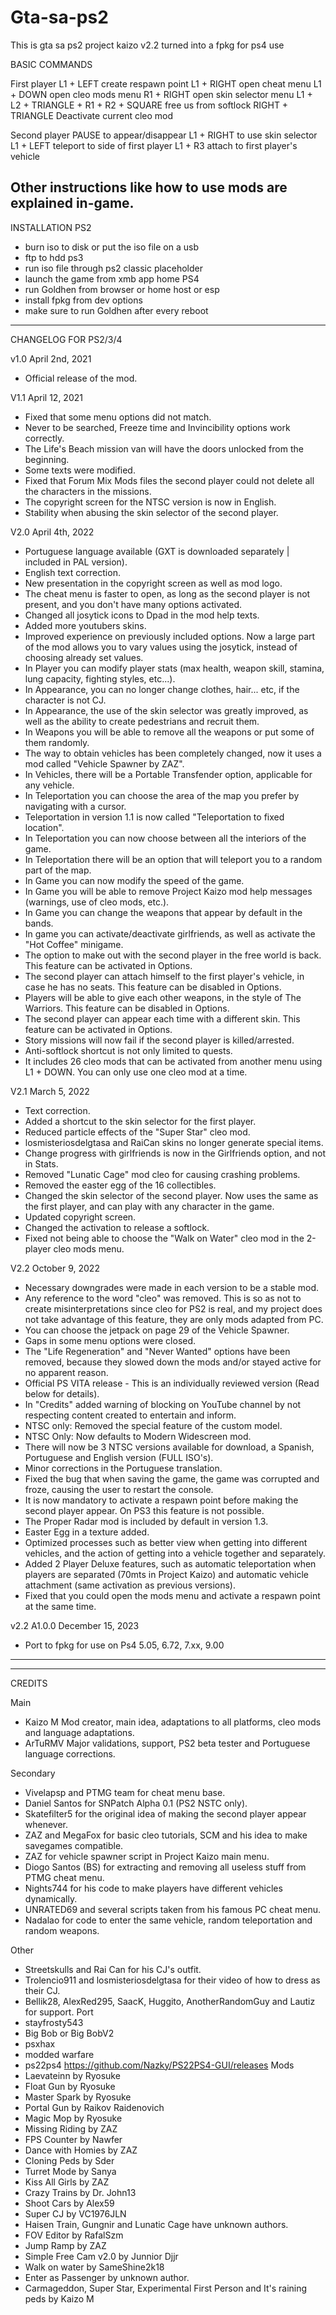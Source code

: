 # Gta-sa-ps2
This is gta sa ps2 project kaizo v2.2 turned into a fpkg for ps4 use 

BASIC COMMANDS

First player
	L1 + LEFT create respawn point
	L1 + RIGHT open cheat menu
	L1 + DOWN open cleo mods menu
	R1 + RIGHT open skin selector menu
	L1 + L2 + TRIANGLE + R1 + R2 + SQUARE free us from softlock 
	RIGHT + TRIANGLE Deactivate current cleo mod

Second player
	PAUSE to appear/disappear
	L1 + RIGHT to use skin selector
	L1 + LEFT teleport to side of first player
	L1 + R3 attach to first player's vehicle

Other instructions like how to use mods are explained in-game.
--------------------------------------------------

INSTALLATION
PS2
- burn iso to disk or put the iso file on a usb 
- ftp to hdd
ps3 
- run iso file through ps2 classic placeholder
- launch the game from xmb app home 
PS4
- run Goldhen from browser or home host or esp 
- install fpkg from dev options 
- make sure to run Goldhen after every reboot 


--------------------------------------------------
CHANGELOG FOR PS2/3/4

v1.0
April 2nd, 2021
- Official release of the mod.

V1.1
April 12, 2021
- Fixed that some menu options did not match.
- Never to be searched, Freeze time and Invincibility options work correctly. 
- The Life's Beach mission van will have the doors unlocked from the beginning.
- Some texts were modified.
- Fixed that Forum Mix Mods files the second player could not delete all the characters in the missions.
- The copyright screen for the NTSC version is now in English.
- Stability when abusing the skin selector of the second player.


V2.0
April 4th, 2022
- Portuguese language available (GXT is downloaded separately | included in PAL version).
- English text correction.
- New presentation in the copyright screen as well as mod logo.
- The cheat menu is faster to open, as long as the second player is not present, and you don't have many options activated.
- Changed all josytick icons to Dpad in the mod help texts. 
- Added more youtubers skins.
- Improved experience on previously included options. Now a large part of the mod allows you to vary values using the josytick, instead of choosing already set values.
- In Player you can modify player stats (max health, weapon skill, stamina, lung capacity, fighting styles, etc...).
- In Appearance, you can no longer change clothes, hair... etc, if the character is not CJ. 
- In Appearance, the use of the skin selector was greatly improved, as well as the ability to create pedestrians and recruit them.
- In Weapons you will be able to remove all the weapons or put some of them randomly.
- The way to obtain vehicles has been completely changed, now it uses a mod called "Vehicle Spawner by ZAZ".
- In Vehicles, there will be a Portable Transfender option, applicable for any vehicle. 
- In Teleportation you can choose the area of the map you prefer by navigating with a cursor. 
- Teleportation in version 1.1 is now called "Teleportation to fixed location".
- In Teleportation you can now choose between all the interiors of the game.
- In Teleportation there will be an option that will teleport you to a random part of the map. 
- In Game you can now modify the speed of the game.
- In Game you will be able to remove Project Kaizo mod help messages (warnings, use of cleo mods, etc.).
- In Game you can change the weapons that appear by default in the bands.
- In game you can activate/deactivate girlfriends, as well as activate the "Hot Coffee" minigame.
- The option to make out with the second player in the free world is back. This feature can be activated in Options. 
- The second player can attach himself to the first player's vehicle, in case he has no seats. This feature can be disabled in Options.
- Players will be able to give each other weapons, in the style of The Warriors. This feature can be disabled in Options.
- The second player can appear each time with a different skin. This feature can be activated in Options.
- Story missions will now fail if the second player is killed/arrested.
- Anti-softlock shortcut is not only limited to quests. 
- It includes 26 cleo mods that can be activated from another menu using L1 + DOWN. You can only use one cleo mod at a time.

V2.1
March 5, 2022
- Text correction.
- Added a shortcut to the skin selector for the first player.
- Reduced particle effects of the "Super Star" cleo mod.
- losmisteriosdelgtasa and RaiCan skins no longer generate special items. 
- Change progress with girlfriends is now in the Girlfriends option, and not in Stats.
- Removed "Lunatic Cage" mod cleo for causing crashing problems.
- Removed the easter egg of the 16 collectibles.
- Changed the skin selector of the second player. Now uses the same as the first player, and can play with any character in the game.
- Updated copyright screen. 
- Changed the activation to release a softlock.
- Fixed not being able to choose the "Walk on Water" cleo mod in the 2-player cleo mods menu. 

V2.2 
October 9, 2022
- Necessary downgrades were made in each version to be a stable mod.
- Any reference to the word "cleo" was removed. This is so as not to create misinterpretations since cleo for PS2 is real, and my project does not take advantage of this feature, they are only mods adapted from PC.
- You can choose the jetpack on page 29 of the Vehicle Spawner.
- Gaps in some menu options were closed.
- The "Life Regeneration" and "Never Wanted" options have been removed, because they slowed down the mods and/or stayed active for no apparent reason.
- Official PS VITA release - This is an individually reviewed version (Read below for details).
- In "Credits" added warning of blocking on YouTube channel by not respecting content created to entertain and inform. 
- NTSC only: Removed the special feature of the custom model.
- NTSC Only: Now defaults to Modern Widescreen mod.
- There will now be 3 NTSC versions available for download, a Spanish, Portuguese and English version (FULL ISO's).
- Minor corrections in the Portuguese translation. 
- Fixed the bug that when saving the game, the game was corrupted and froze, causing the user to restart the console.
- It is now mandatory to activate a respawn point before making the second player appear. On PS3 this feature is not possible.
- The Proper Radar mod is included by default in version 1.3.
- Easter Egg in a texture added.
- Optimized processes such as better view when getting into different vehicles, and the action of getting into a vehicle together and separately.
- Added 2 Player Deluxe features, such as automatic teleportation when players are separated (70mts in Project Kaizo) and automatic vehicle attachment (same activation as previous versions).
- Fixed that you could open the mods menu and activate a respawn point at the same time.

v2.2 A1.0.0
December 15, 2023
- Port to fpkg for use on Ps4 5.05, 6.72, 7.xx, 9.00 
--------------------------------------------------

----------------------------------------------
CREDITS

Main
- Kaizo M Mod creator, main idea, adaptations to all platforms, cleo mods and language adaptations.
- ArTuRMV Major validations, support, PS2 beta tester and Portuguese language corrections.

Secondary
- Vivelapsp and PTMG team for cheat menu base.
- Daniel Santos for SNPatch Alpha 0.1 (PS2 NSTC only).
- Skatefilter5 for the original idea of making the second player appear whenever. 
- ZAZ and MegaFox for basic cleo tutorials, SCM and his idea to make savegames compatible.
- ZAZ for vehicle spawner script in Project Kaizo main menu.
- Diogo Santos (BS) for extracting and removing all useless stuff from PTMG cheat menu.
- Nights744 for his code to make players have different vehicles dynamically.
- UNRATED69 and several scripts taken from his famous PC cheat menu.
- Nadalao for code to enter the same vehicle, random teleportation and random weapons. 

Other
- Streetskulls and Rai Can for his CJ's outfit.
- Trolencio911 and losmisteriosdelgtasa for their video of how to dress as their CJ.
- Bellik28, AlexRed295, SaacK, Huggito, AnotherRandomGuy and Lautiz for support.
Port
- stayfrosty543
- Big Bob or Big BobV2
- psxhax 
- modded warfare 
- ps22ps4 https://github.com/Nazky/PS22PS4-GUI/releases
Mods
- Laevateinn by Ryosuke
- Float Gun by Ryosuke
- Master Spark by Ryosuke
- Portal Gun by Raikov Raidenovich
- Magic Mop by Ryosuke
- Missing Riding by ZAZ
- FPS Counter by Nawfer
- Dance with Homies by ZAZ
- Cloning Peds by Sder
- Turret Mode by Sanya
- Kiss All Girls by ZAZ
- Crazy Trains by Dr. John13
- Shoot Cars by Alex59
- Super CJ by VC1976JLN
- Haisen Train, Gungnir and Lunatic Cage have unknown authors.
- FOV Editor by RafalSzm
- Jump Ramp by ZAZ
- Simple Free Cam v2.0 by Junnior Djjr
- Walk on water by SameShine2k18
- Enter as Passenger by unknown author.
- Carmageddon, Super Star, Experimental First Person and It's raining peds by Kaizo M
